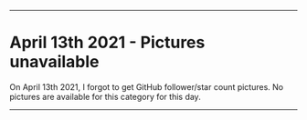 
***

# April 13th 2021 - Pictures unavailable

On April 13th 2021, I forgot to get GitHub follower/star count pictures. No pictures are available for this category for this day.

***
